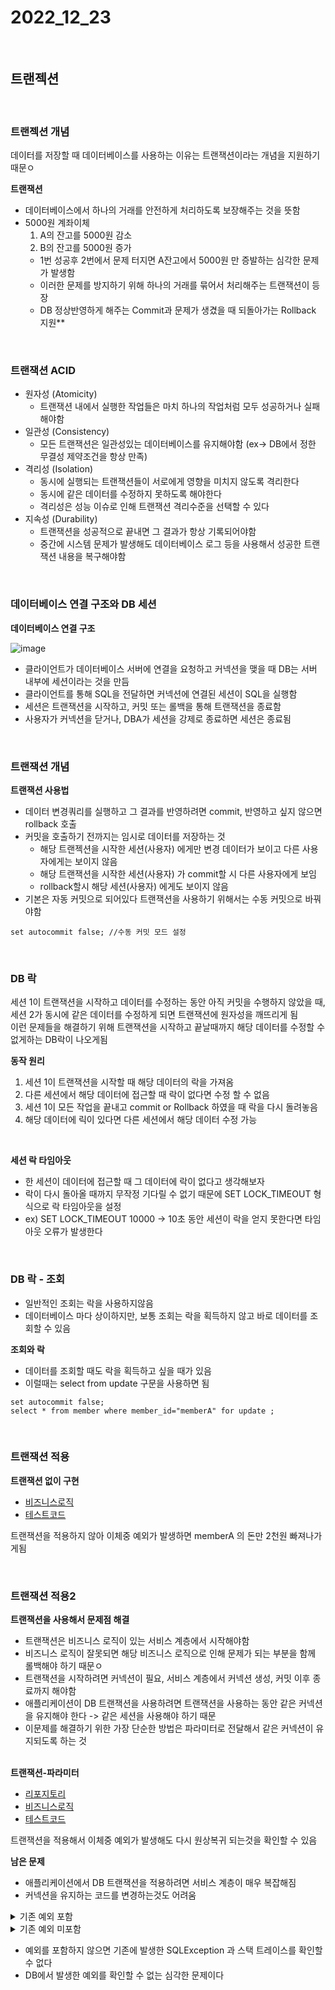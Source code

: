 # 2022_12_23

</br>

## 트랜젝션

</br>

### 트랜젝션 개념

데이터를 저장할 때 데이터베이스를 사용하는 이유는 트랜잭션이라는 개념을 지원하기 때문ㅇ

**트랜잭션**

-   데이터베이스에서 하나의 거래를 안전하게 처리하도록 보장해주는 것을 뜻함
-   5000원 계좌이체
    1.  A의 잔고를 5000원 감소
    2.  B의 잔고를 5000원 증가
    -   1번 성공후 2번에서 문제 터지면 A잔고에서 5000원 만 증발하는 심각한 문제가 발생함
    -   이러한 문제를 방지하기 위해 하나의 거래를 묶어서 처리해주는 트랜잭션이 등장
    -   DB 정상반영하게 해주는 Commit과 문제가 생겼을 때 되돌아가는 Rollback 지원\*\*

</br>

### <b>트랜잭션 ACID </b>

-   원자성 (Atomicity)
    -   트랜잭션 내에서 실행한 작업들은 마치 하나의 작업처럼 모두 성공하거나 실패해야함
-   일관성 (Consistency)
    -   모든 트랜잭션은 일관성있는 데이터베이스를 유지해야함 (ex-> DB에서 정한 무결성 제약조건을 항상 만족)
-   격리성 (Isolation)
    -   동시에 실행되는 트랜잭션들이 서로에게 영향을 미치지 않도록 격리한다
    -   동시에 같은 데이터를 수정하지 못하도록 해야한다
    -   격리성은 성능 이슈로 인해 트랜잭션 격리수준을 선택할 수 있다
-   지속성 (Durability)
    -   트랜잭션을 성공적으로 끝내면 그 결과가 항상 기록되어야함
    -   중간에 시스템 문제가 발생해도 데이터베이스 로그 등을 사용해서 성공한 트랜잭션 내용을 복구해야함

</br>

### <b>데이터베이스 연결 구조와 DB 세션</b>

**데이터베이스 연결 구조**

![image](https://user-images.githubusercontent.com/96561194/209260178-5a868250-7e75-480e-8fbb-02af0bde13d3.png)

-   클라이언트가 데이터베이스 서버에 연결을 요청하고 커넥션을 맺을 때 DB는 서버 내부에 세션이라는 것을 만듬
-   클라이언트를 통해 SQL을 전달하면 커넥션에 연결된 세션이 SQL을 실행함
-   세션은 트랜잭션을 시작하고, 커밋 또는 롤백을 통해 트랜잭션을 종료함
-   사용자가 커넥션을 닫거나, DBA가 세션을 강제로 종료하면 세션은 종료됨

</br>

### <b>트랜잭션 개념 </b>

**트랜잭션 사용법**

-   데이터 변경쿼리를 실행하고 그 결과를 반영하려면 commit, 반영하고 싶지 않으면 rollback 호출
-   커밋을 호출하기 전까지는 임시로 데이터를 저장하는 것
    -   해당 트랜젝션을 시작한 세션(사용자) 에게만 변경 데이터가 보이고 다른 사용자에게는 보이지 않음
    -   해당 트랜잭션을 시작한 세션(사용자) 가 commit할 시 다른 사용자에게 보임
    -   rollback할시 해당 세션(사용자) 에게도 보이지 않음
-   기본은 자동 커밋으로 되어있다 트랜잭션을 사용하기 위해서는 수동 커밋으로 바꿔야함

```
set autocommit false; //수동 커밋 모드 설정
```

</br>

### <b>DB 락 </b>

세션 1이 트랜잭션을 시작하고 데이터를 수정하는 동안 아직 커밋을 수행하지 않았을 때, </br>
세션 2가 동시에 같은 데이터를 수정하게 되면 트랜잭션에 원자성을 깨뜨리게 됨 </br>
이런 문제들을 해결하기 위해 트랜잭션을 시작하고 끝날때까지 해당 데이터를 수정할 수 없게하는 DB락이 나오게됨 </br>

<b>동작 원리</b>

1.  세션 1이 트랜잭션을 시작할 때 해당 데이터의 락을 가져옴
2.  다른 세션에서 해당 데이터에 접근할 때 락이 없다면 수정 할 수 없음
3.  세션 1이 모든 작업을 끝내고 commit or Rollback 하였을 때 락을 다시 돌려놓음
4.  해당 데이터에 릭이 있다면 다른 세션에서 해당 데이터 수정 가능

</br>

<b>세션 락 타임아웃 </b>

-   한 세션이 데이터에 접근할 때 그 데이터에 락이 없다고 생각해보자
-   락이 다시 돌아올 때까지 무작정 기다릴 수 없기 때문에 SET LOCK_TIMEOUT <milliseconds> 형식으로 락 타임아웃을 설정
-   ex) SET LOCK_TIMEOUT 10000 -> 10초 동안 세션이 락을 얻지 못한다면 타임아웃 오류가 발생한다

<br>

### <b>DB 락 - 조회 </b>

-   일반적인 조회는 락을 사용하지않음
-   데이터베이스 마다 상이하지만, 보통 조회는 락을 획득하지 않고 바로 데이터를 조회할 수 있음

<b>조회와 락</b>

-   데이터를 조회할 때도 락을 획득하고 싶을 때가 있음
-   이럴때는 select from update 구문을 사용하면 됨

```
set autocommit false;
select * from member where member_id="memberA" for update ;
```

</br>

### <b>트랜잭션 적용</b>

<b> 트랜잭션 없이 구현 </b>

-   [비즈니스로직](./code/MemberServiceV1.java)
-   [테스트코드](./code/MemberServiceV1Test.java)

트랜잭션을 적용하지 않아 이체중 예외가 발생하면 memberA 의 돈만 2천원 빠져나가게됨

</br>

### <b>트랜잭션 적용2</b>

<b> 트랜잭션을 사용해서 문제점 해결 </b>

-   트랜잭션은 비즈니스 로직이 있는 서비스 계층에서 시작해야함
-   비즈니스 로직이 잘못되면 해당 비즈니스 로직으로 인해 문제가 되는 부분을 함께 롤백해야 하기 때문ㅇ
-   트랜잭션을 시작하려면 커넥션이 필요, 서비스 계층에서 커넥션 생성, 커밋 이후 종료까지 해야함
-   애플리케이션이 DB 트랜잭션을 사용하려면 트랜잭션을 사용하는 동안 같은 커넥션을 유지해야 한다 -> 같은 세션을 사용해야 하기 때문
-   이문제를 해결하기 위한 가장 단순한 방법은 파라미터로 전달해서 같은 커넥션이 유지되도록 하는 것

</br>
<b>트랜잭션-파라미터</b>

-   [리포지토리](./code/MemberRepositoryV2.java)
-   [비즈니스로직](./code/MemberServiceV2.java)
-   [테스트코드](./code/MemberServiceV2Test.java)

트랜잭션을 적용해서 이체중 예외가 발생해도 다시 원상복귀 되는것을 확인할 수 있음

<b> 남은 문제 </b>

-   애플리케이션에서 DB 트랜잭션을 적용하려면 서비스 계층이 매우 복잡해짐
-   커넥션을 유지하는 코드를 변경하는것도 어려움

<details>
    <summary>기존 예외 포함</summary>
    
    13:10:45.626 [Test worker] INFO hello.jdbc.exception.basic.UncheckedAppTest - 
    ex
    hello.jdbc.exception.basic.UncheckedAppTest$RuntimeSQLException: 
    java.sql.SQLException: ex
    at 
    hello.jdbc.exception.basic.UncheckedAppTest$Repository.call(UncheckedAppTest.ja
    va:61)
    at 
    hello.jdbc.exception.basic.UncheckedAppTest$Service.logic(UncheckedAppTest.java
    :45)
    at 
    hello.jdbc.exception.basic.UncheckedAppTest$Controller.request(UncheckedAppTest
    .java:35)
    at 
    hello.jdbc.exception.basic.UncheckedAppTest.printEx(UncheckedAppTest.java:24)
    Caused by: java.sql.SQLException: ex
    at 
    hello.jdbc.exception.basic.UncheckedAppTest$Repository.runSQL(UncheckedAppTest.
    java:66)
    at 
    hello.jdbc.exception.basic.UncheckedAppTest$Repository.call(UncheckedAppTest.ja
    va:59)

</details>

<details>
    <summary>기존 예외 미포함</summary>
    
    [Test worker] INFO hello.jdbc.exception.basic.UncheckedAppTest - ex
    hello.jdbc.exception.basic.UncheckedAppTest$RuntimeSQLException: null
    at 
    hello.jdbc.exception.basic.UncheckedAppTest$Repository.call(UncheckedAppTest.ja
    va:61)
    at 
    hello.jdbc.exception.basic.UncheckedAppTest$Service.logic(UncheckedAppTest.java
    :45)
    
</details>

-   예외를 포함하지 않으면 기존에 발생한 SQLException 과 스택 트레이스를 확인할 수 없다
-   DB에서 발생한 예외를 확인할 수 없는 심각한 문제이다
